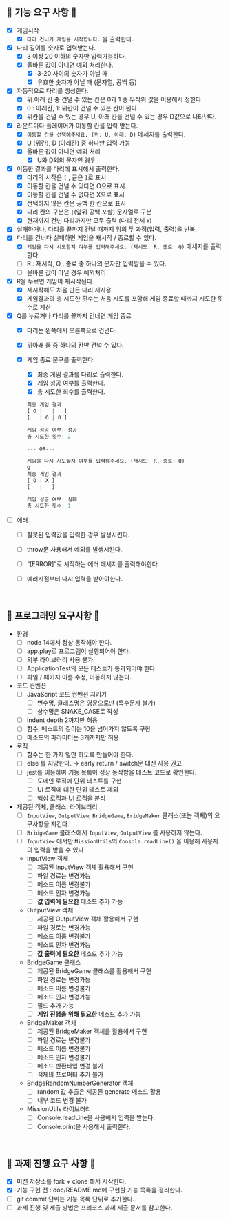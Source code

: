## ****🔷 기능 요구 사항 🔷****

- [x]  게임시작
    - [x]  `다리 건너기 게임을 시작합니다.` 을 출력한다.
- [x]  다리 길이를 숫자로 입력받는다.
    - [x]  3 이상 20 이하의 숫자만 입력가능하다.
    - [x]  올바른 값이 아니면 예외 처리한다.
        - [x]  3-20 사이의 숫자가 아닐 때
        - [x]  유효한 숫자가 아닐 때 (문자열, 공백 등)
- [x]  자동적으로 다리를 생성한다.
    - [x]  위.아래 칸 중 건널 수 있는 칸은 0과 1 중 무작위 값을 이용해서 정한다.
    - [x]  0 : 아래칸, 1: 위칸이 건널 수 있는 칸이 된다.
    - [x]  위칸을 건널 수 있는 경우 U, 아래 칸을 건널 수 있는 경우 D값으로 나타낸다.
- [x]  라운드마다 플레이어가 이동할 칸을 입력 받는다.
    - [x]  `이동할 칸을 선택해주세요. (위: U, 아래: D)` 메세지를 출력한다.
    - [x]  U (위칸), D (아래칸) 중 하나만 입력 가능
    - [x]  올바른 값이 아니면 예외 처리
        - [x]  U와 D외의 문자인 경우
- [x]  이동한 결과를 다리에 표시해서 출력한다.
    - [x]  다리의 시작은 `[` ,  끝은 `]`로 표시
    - [x]  이동할 칸을 건널 수 있다면 O으로 표시.
    - [x]  이동할 칸을 건널 수 없다면 X으로 표시
    - [x]  선택하지 않은 칸은 공백 한 칸으로 표시
    - [x]  다리 칸의 구분은 `|`(앞뒤 공백 포함) 문자열로 구분
    - [x]  현재까지 건넌 다리까지만 모두 출력 (다리 전체 x)
- [x]  실패하거나, 다리를 끝까지 건널 때까지 위의 두 과정(입력, 출력)을 반복.
- [x]  다리를 건너다 실패하면 게임을 재시작 / 종료할 수 있다.
    - [x]  `게임을 다시 시도할지 여부를 입력해주세요. (재시도: R, 종료: Q)` 메세지를 출력한다.
    - [ ]  R : 재시작, Q : 종료 중 하나의 문자만 입력받을 수 있다.
    - [ ]  올바른 값이 아닐 경우 예외처리
- [x]  R을 누르면 게임이 재시작된다.
    - [x]  재시작해도 처음 만든 다리 재사용
    - [x]  게임결과의 총 시도한 횟수는 처음 시도를 포함해 게임 종료할 때까지 시도한 횟수로 계산
- [x]  Q를 누르거나 다리를 끝까지 건너면 게임 종료
    - [x]  다리는 왼쪽에서 오른쪽으로 건넌다.
    - [x]  위아래 둘 중 하나의 칸만 건널 수 있다.
    - [x]  게임 종료 문구를 출력한다.
        - [x]  최종 게임 결과를 다리로 출력한다.
        - [x]  게임 성공 여부를 출력한다.
        - [x]  총 시도한 회수를 출력한다.
        
        ```jsx
        최종 게임 결과
        [ O |   |   ]
        [   | O | O ]
        
        게임 성공 여부: 성공
        총 시도한 횟수: 2
        
        --- OR---
        
        게임을 다시 시도할지 여부를 입력해주세요. (재시도: R, 종료: Q)
        Q
        최종 게임 결과
        [ O | X ]
        [   |   ]
        
        게임 성공 여부: 실패
        총 시도한 횟수: 1
        ```
        

- [ ]  에러
    - [ ]  잘못된 입력값을 입력한 경우 발생시킨다.
    - [ ]  throw문 사용해서 예외를 발생시킨다.
    - [ ]  “[ERROR]”로 시작하는 에러 메세지를 출력해야한다.
    - [ ]  에러지점부터 다시 입력을 받아야한다.
    
    
 <br />

## ****🔷 프로그래밍 요구사항 🔷****

- 환경
    - [ ]  node 14에서 정상 동작해야 한다.
    - [ ]  app.play로 프로그램이 실행되어야 한다.
    - [ ]  외부 라이브러리 사용 불가
    - [ ]  ApplicationTest의 모든 테스트가 통과되어야 한다.
    - [ ]  파일 / 패키지 이름 수정, 이동하지 않는다.
- 코드 컨벤션
    - [ ]  JavaScript 코드 컨벤션 지키기
        - [ ]  변수명, 클래스명은 영문으로만 (특수문자 불가)
        - [ ]  상수명은 SNAKE_CASE로 작성
    - [ ]  indent depth 2까지만 허용
    - [ ]  함수, 메소드의 길이는 10을 넘어가지 않도록 구현
    - [ ]  메소드의 파라미터는 3개까지만 허용
- 로직
    - [ ]  함수는 한 가지 일만 하도록 만들어야 한다.
    - [ ]  else 를 지양한다. → early return / switch문 대신 사용 권고
    - [ ]  jest를 이용하여 기능 목록이 정상 동작함을 테스트 코드로 확인한다.
        - [ ]  도메인 로직에 단위 테스트를 구현
        - [ ]  UI 로직에 대한 단위 테스트 제외
        - [ ]  핵심 로직과 UI 로직을 분리
- 제공된 객체, 클래스, 라이브러리
    - [ ]  `InputView`, `OutputView`, `BridgeGame`, `BridgeMaker` 클래스(또는 객체)의 요구사항을 지킨다.
    - [ ]  `BridgeGame` 클래스에서 `InputView`, `OutputView` 를 사용하지 않는다.
    - [ ]  `InputView` 에서만 `MissionUtils`의 `Console.readLine()` 을 이용해 사용자의 입력을 받을 수 있다
    - InputView 객체
        - [ ]  제공된 InputView 객체 활용해서 구현
        - [ ]  파일 경로는 변경가능
        - [ ]  메소드 이름 변경불가
        - [ ]  메소드 인자 변경가능
        - [ ]  **값 입력에 필요한** 메소드 추가 가능
    - OutputView 객체
        - [ ]  제공된 OutputView 객체 활용해서 구현
        - [ ]  파일 경로는 변경가능
        - [ ]  메소드 이름 변경불가
        - [ ]  메소드 인자 변경가능
        - [ ]  **값 출력에 필요한** 메소드 추가 가능
    - BridgeGame 클래스
        - [ ]  제공된 BridgeGame 클래스를 활용해서 구현
        - [ ]  파일 경로는 변경가능
        - [ ]  메소드 이름 변경불가
        - [ ]  메소드 인자 변경가능
        - [ ]  필드 추가 가능
        - [ ]  **게임 진행을 위해 필요한** 메소드 추가 가능
    - BridgeMaker 객체
        - [ ]  제공된 BridgeMaker 객체를 활용해서 구현
        - [ ]  파일 경로는 변경불가
        - [ ]  메소드 이름 변경불가
        - [ ]  메소드 인자 변경불가
        - [ ]  메소드 반환타입 변경 불가
        - [ ]  객체의 프로퍼티 추가 불가
    - BridgeRandomNumberGenerator 객체
        - [ ]  random 값 추출은 제공된 generate 메소드 활용
        - [ ]  내부 코드 변경 불가
    - MissionUtils 라이브러리
        - [ ]  Console.readLine을 사용해서 입력을 받는다.
        - [ ]  Console.print을 사용해서 출력한다.
        
<br />

## **🔷 과제 진행 요구 사항 🔷**

- [x]  미션 저장소를 fork + clone 해서 시작한다.
- [x]  기능 구현 전 : doc/README.md에 구현할 기능 목록을 정리한다.
- [ ]  git commit 단위는 기능 목록 단위로 추가한다.
- [ ]  과제 진행 및 제출 방법은 프리코스 과제 제출 문서를 참고한다.
